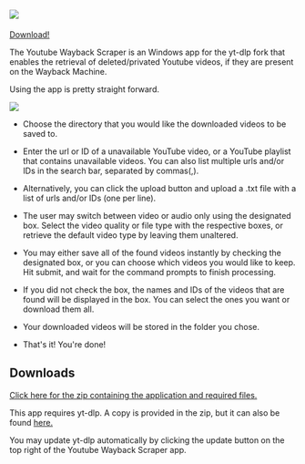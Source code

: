 # ![](https://user-images.githubusercontent.com/142860321/262550654-35188b5f-af80-4680-9c9b-2a11246402f5.png)

[Download!](https://github.com/deitrichl/yt-wayback-scraper#downloads)

The Youtube Wayback Scraper is an Windows app for the yt-dlp fork that enables the retrieval of deleted/privated Youtube videos, if they are present on the Wayback Machine.

Using the app is pretty straight forward.

![](https://user-images.githubusercontent.com/142860321/262555610-e50d0a4b-ec3a-46cc-b17a-386a601268a0.png)

- Choose the directory that you would like the downloaded videos to be saved to.

- Enter the url or ID of a unavailable YouTube video, or a YouTube playlist that contains unavailable videos. You can also list multiple urls and/or IDs in the search bar, separated by commas(,).

- Alternatively, you can click the upload button and upload a .txt file with a list of urls and/or IDs (one per line).

- The user may switch between video or audio only using the designated box. Select the video quality or file type with the respective boxes, or retrieve the default video type by leaving them unaltered.

- You may either save all of the found videos instantly by checking the designated box, or you can choose which videos you would like to keep. Hit submit, and wait for the command prompts to finish processing. 

- If you did not check the box, the names and IDs of the videos that are found will be displayed in the box. You can select the ones you want or download them all.

- Your downloaded videos will be stored in the folder you chose.

- That's it! You're done!

  
## Downloads

[Click here for the zip containing the application and required files.](https://github.com/deitrichl/yt-wayback-scraper/releases/download/v1.0/yt-wayback-scraper.zip)

This app requires yt-dlp. A copy is provided in the zip, but it can also be found [here.](https://github.com/yt-dlp/yt-dlp) 

You may update yt-dlp automatically by clicking the update button on the top right of the Youtube Wayback Scraper app.
